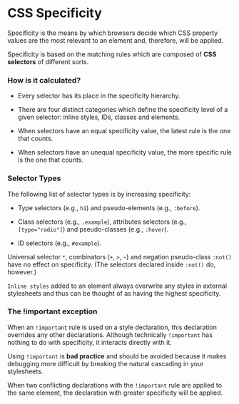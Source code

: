 # CSS Specificity

Specificity is the means by which browsers decide which CSS property values are the most relevant to an element and, therefore, will be applied.

Specificity is based on the matching rules which are composed of **CSS selectors** of different sorts.


### How is it calculated?

- Every selector has its place in the specificity hierarchy.

- There are four distinct categories which define the specificity level of a given selector: inline styles, IDs, classes and elements.

- When selectors have an equal specificity value, the latest rule is the one that counts.

- When selectors have an unequal specificity value, the more specific rule is the one that counts.



### Selector Types

The following list of selector types is by increasing specificity:

- Type selectors (e.g., `h1`) and pseudo-elements (e.g., `:before`).

- Class selectors (e.g., `.example`), attributes selectors (e.g., `[type="radio"]`) and pseudo-classes (e.g., `:hover`).

- ID selectors (e.g., `#example`).

Universal selector `*`, combinators (`+`, `>`, `~`) and negation pseudo-class `:not()` have no effect on specificity. (The selectors declared inside `:not()` do, however.)

`Inline styles` added to an element always overwrite any styles in external stylesheets and thus can be thought of as having the highest specificity.


### The !important exception

When an `!important` rule is used on a style declaration, this declaration overrides any other declarations. Although technically `!important` has nothing to do with specificity, it interacts directly with it.

Using `!important` is **bad practice** and should be avoided because it makes debugging more difficult by breaking the natural cascading in your stylesheets.

When two conflicting declarations with the `!important` rule are applied to the same element, the declaration with greater specificity will be applied.

